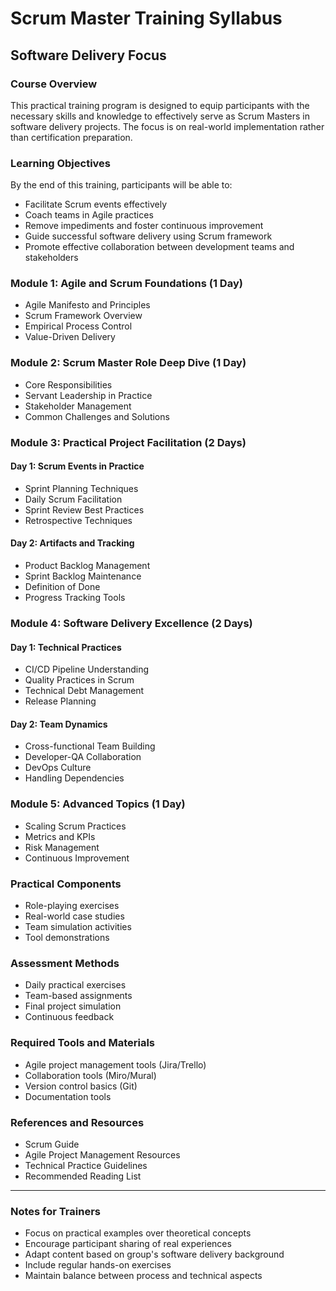 # Scrum Master Training Syllabus
## Software Delivery Focus

### Course Overview
This practical training program is designed to equip participants with the necessary skills and knowledge to effectively serve as Scrum Masters in software delivery projects. The focus is on real-world implementation rather than certification preparation.

### Learning Objectives
By the end of this training, participants will be able to:
- Facilitate Scrum events effectively
- Coach teams in Agile practices
- Remove impediments and foster continuous improvement
- Guide successful software delivery using Scrum framework
- Promote effective collaboration between development teams and stakeholders

### Module 1: Agile and Scrum Foundations (1 Day)
- Agile Manifesto and Principles
- Scrum Framework Overview
- Empirical Process Control
- Value-Driven Delivery

### Module 2: Scrum Master Role Deep Dive (1 Day)
- Core Responsibilities
- Servant Leadership in Practice
- Stakeholder Management
- Common Challenges and Solutions

### Module 3: Practical Project Facilitation (2 Days)
#### Day 1: Scrum Events in Practice
- Sprint Planning Techniques
- Daily Scrum Facilitation
- Sprint Review Best Practices
- Retrospective Techniques

#### Day 2: Artifacts and Tracking
- Product Backlog Management
- Sprint Backlog Maintenance
- Definition of Done
- Progress Tracking Tools

### Module 4: Software Delivery Excellence (2 Days)
#### Day 1: Technical Practices
- CI/CD Pipeline Understanding
- Quality Practices in Scrum
- Technical Debt Management
- Release Planning

#### Day 2: Team Dynamics
- Cross-functional Team Building
- Developer-QA Collaboration
- DevOps Culture
- Handling Dependencies

### Module 5: Advanced Topics (1 Day)
- Scaling Scrum Practices
- Metrics and KPIs
- Risk Management
- Continuous Improvement

### Practical Components
- Role-playing exercises
- Real-world case studies
- Team simulation activities
- Tool demonstrations

### Assessment Methods
- Daily practical exercises
- Team-based assignments
- Final project simulation
- Continuous feedback

### Required Tools and Materials
- Agile project management tools (Jira/Trello)
- Collaboration tools (Miro/Mural)
- Version control basics (Git)
- Documentation tools

### References and Resources
- Scrum Guide
- Agile Project Management Resources
- Technical Practice Guidelines
- Recommended Reading List

---

### Notes for Trainers
- Focus on practical examples over theoretical concepts
- Encourage participant sharing of real experiences
- Adapt content based on group's software delivery background
- Include regular hands-on exercises
- Maintain balance between process and technical aspects